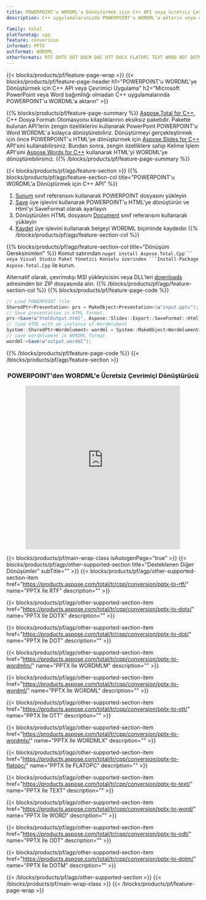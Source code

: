 ```yaml
---
title: POWERPOINT'u WORDML'a Dönüştürmek için C++ API veya ücretsiz Çevrimiçi Dönüştürücü ile
description: C++ uygulamalarınızda POWERPOINT'u WORDML'a aktarın veya çevrimiçi. Kodu entegre etmeden önce ücretsiz POT'den CSV'e çevrimiçi dönüştürücüyü hızlı bir şekilde test edin.

family: total
platformtag: cpp
feature: conversion
informat: PPTX
outformat: WORDML
otherformats: RTF DOTX DOT DOCM DOC OTT DOCX FLATOPC TEXT WORD ODT DOTM
---
```

{{< blocks/products/pf/feature-page-wrap >}}
{{< blocks/products/pf/feature-page-header h1="POWERPOINT'u WORDML'ye Dönüştürmek için C++ API veya Çevrimiçi Uygulama" h2="Microsoft PowerPoint veya Word bağımlılığı olmadan C++ uygulamalarında POWERPOINT'u WORDML'a aktarın" >}}

{{% blocks/products/pf/feature-page-summary %}}
[Aspose.Total for C++](https://products.aspose.com/total/cpp/), C++ Dosya Formatı Otomasyonu kitaplıklarının eksiksiz paketidir. Pakette bulunan API'lerin zengin özelliklerini kullanarak PowerPoint POWERPOINT'u Word WORDML'a kolayca dönüştürebiliriz. Dönüştürmeyi gerçekleştirmek için önce POWERPOINT'u HTML'ye dönüştürmek için [Aspose.Slides for C++](https://products.aspose.com/slides/cpp/) API'sini kullanabilirsiniz. Bundan sonra, zengin özelliklere sahip Kelime İşlem API'sini [Aspose.Words for C++](https://products.aspose.com/words/cpp/) kullanarak HTML'yi WORDML'ye dönüştürebilirsiniz. 
{{% /blocks/products/pf/feature-page-summary  %}}

{{< blocks/products/pf/agp/feature-section >}}
{{% blocks/products/pf/agp/feature-section-col title="POWERPOINT'u WORDML'a Dönüştürmek için C++ API" %}}
1. [Sunum](https://reference.aspose.com/slides/cpp/class/aspose.slides.presentation) sınıf referansını kullanarak POWERPOINT dosyasını yükleyin
2. [Save](https://reference.aspose.com/slides/cpp/class/aspose.slides.presentation#afcd59ec697bf05c10f78c3869de2ec9e) üye işlevini kullanarak POWERPOINT'u HTML'ye dönüştürün ve Html'yi SaveFormat olarak ayarlayın
3. Dönüştürülen HTML dosyasını [Document](https://reference.aspose.com/words/cpp/class/aspose.words.wordmlument) sınıf referansını kullanarak yükleyin
4. [Kaydet](https://reference.aspose.com/words/cpp/class/aspose.words.wordmlument#save_string) üye işlevini kullanarak belgeyi WORDML biçiminde kaydedin
{{% /blocks/products/pf/agp/feature-section-col %}}

{{% blocks/products/pf/agp/feature-section-col title="Dönüşüm Gereksinimleri" %}}
Komut satırından ``nuget install Aspose.Total.Cpp``` veya Visual Studio Paket Yönetici Konsolu üzerinden ```Install-Package Aspose.Total.Cpp`` ile kurun.

Alternatif olarak, çevrimdışı MSI yükleyicisini veya DLL'leri [downloads](https://releases.aspose.com/total/cpp) adresinden bir ZIP dosyasında alın.
{{% /blocks/products/pf/agp/feature-section-col %}}
{{% blocks/products/pf/feature-page-code %}}
```cs
// Load POWERPOINT file
SharedPtr<Presentation> prs = MakeObject<Presentation>(u"input.pptx");
// Save presentation in HTML format.
prs->Save(u"htmlOutput.html", Aspose::Slides::Export::SaveFormat::Html);
// load HTML with an instance of Wordmlument
System::SharedPtr<Wordmlument> wordml = System::MakeObject<Wordmlument>(u"htmlOutput.html");
// save wordmlument in WORDML format
wordml->Save(u"output.wordml"); 
```

{{% /blocks/products/pf/feature-page-code %}}
{{< /blocks/products/pf/agp/feature-section >}}
<div class="container-fluid agp-content bg-white aboutfile box-1 vh100 section nopbtm">
<div class=container>
<div class=row>
<div class="demobox tc col-md-12 padding-0" align="center">

<h3>POWERPOINT'den WORDML'e Ücretsiz Çevrimiçi Dönüştürücü</h3>

<iframe style="border: none; height: 426px;" scrolling="no" src="https://total-conversion-app-65z5r2lp.qa.k8s.dynabic.com/?to=wordml&from=pptx" id="child-iframe" width="80%"></iframe>

</div></div>
</div></div>

{{< blocks/products/pf/main-wrap-class isAutogenPage="true" >}}
{{< blocks/products/pf/agp/other-supported-section title="Desteklenen Diğer Dönüşümler" subTitle="" >}}
{{< blocks/products/pf/agp/other-supported-section-item href="https://products.aspose.com/total/tr/cpp/conversion/pptx-to-rtf/" name="PPTX İle RTF" description="" >}}

{{< blocks/products/pf/agp/other-supported-section-item href="https://products.aspose.com/total/tr/cpp/conversion/pptx-to-dotx/" name="PPTX İle DOTX" description="" >}}

{{< blocks/products/pf/agp/other-supported-section-item href="https://products.aspose.com/total/tr/cpp/conversion/pptx-to-dot/" name="PPTX İle DOT" description="" >}}

{{< blocks/products/pf/agp/other-supported-section-item href="https://products.aspose.com/total/tr/cpp/conversion/pptx-to-wordmlm/" name="PPTX İle WORDMLM" description="" >}}

{{< blocks/products/pf/agp/other-supported-section-item href="https://products.aspose.com/total/tr/cpp/conversion/pptx-to-wordml/" name="PPTX İle WORDML" description="" >}}

{{< blocks/products/pf/agp/other-supported-section-item href="https://products.aspose.com/total/tr/cpp/conversion/pptx-to-ott/" name="PPTX İle OTT" description="" >}}

{{< blocks/products/pf/agp/other-supported-section-item href="https://products.aspose.com/total/tr/cpp/conversion/pptx-to-wordmlx/" name="PPTX İle WORDMLX" description="" >}}

{{< blocks/products/pf/agp/other-supported-section-item href="https://products.aspose.com/total/tr/cpp/conversion/pptx-to-flatopc/" name="PPTX İle FLATOPC" description="" >}}

{{< blocks/products/pf/agp/other-supported-section-item href="https://products.aspose.com/total/tr/cpp/conversion/pptx-to-text/" name="PPTX İle TEXT" description="" >}}

{{< blocks/products/pf/agp/other-supported-section-item href="https://products.aspose.com/total/tr/cpp/conversion/pptx-to-word/" name="PPTX İle WORD" description="" >}}

{{< blocks/products/pf/agp/other-supported-section-item href="https://products.aspose.com/total/tr/cpp/conversion/pptx-to-odt/" name="PPTX İle ODT" description="" >}}

{{< blocks/products/pf/agp/other-supported-section-item href="https://products.aspose.com/total/tr/cpp/conversion/pptx-to-dotm/" name="PPTX İle DOTM" description="" >}}


{{< /blocks/products/pf/agp/other-supported-section >}}
{{< /blocks/products/pf/main-wrap-class >}}
{{< /blocks/products/pf/feature-page-wrap >}}
